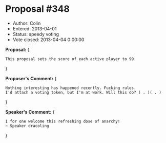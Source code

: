 Proposal #348
============= 
* Author: Colin
* Entered: 2013-04-01
* Status: speedy voting
* Vote closed: 2013-04-04 0:00:00

__Proposal:__
{

    This proposal sets the score of each active player to 99.

}

__Proposer's Comment:__
{
  
    Nothing interesting has happened recently. Fucking rules.
    I'd attach a voting token, but I'm at work. Will this do? ( . )( . )

}

__Speaker's Comment:__
{
    
    I for one welcome this refreshing dose of anarchy!
    ~ Speaker dracoling

}
